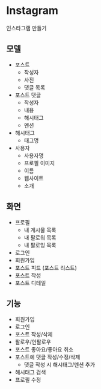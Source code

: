 # Instagram
 인스타그램 만들기
 ## 모델
 - 포스트
    - 작성자
    - 사진
    - 댓글 목록
- 포스트 댓글
    - 작성자
    - 내용
    - 해시태그
    - 멘션
- 해시태그
    - 태그명
- 사용자
    - 사용자명
    - 프로필 이미지
    - 이름
    - 웹사이트
    - 소개
    
## 화면
 - 프로필
	- 내 게시물 목록
	- 내 팔로워 목록
	- 내 팔로잉 목록
- 로그인
- 회원가입
- 포스트 피드 (포스트 리스트)
- 포스트 작성
- 포스트 디테일
 ## 기능
 - 회원가입
- 로그인
- 포스트 작성/삭제
- 팔로우/언팔로우
- 포스트 좋아요/좋아요 취소
- 포스트에 댓글 작성/수정/삭제
	- 댓글 작성 시 해시태그/멘션 추가
- 해시태그 검색
- 프로필 수정